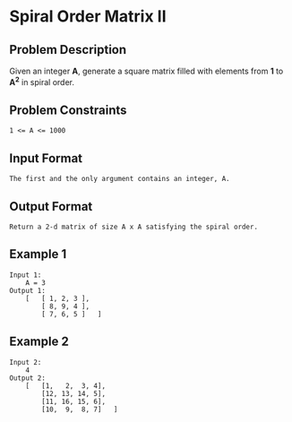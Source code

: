 # Spiral Order Matrix II

## Problem Description
Given an integer **A**, generate a square matrix filled with elements from **1** to **A<sup>2</sup>** in spiral order. 
 

## Problem Constraints
```
1 <= A <= 1000
```

## Input Format
```
The first and the only argument contains an integer, A.
```

## Output Format
```
Return a 2-d matrix of size A x A satisfying the spiral order.
```
## Example 1
```
Input 1:
    A = 3
Output 1:
    [   [ 1, 2, 3 ],
        [ 8, 9, 4 ],
        [ 7, 6, 5 ]   ]
```
## Example 2
```
Input 2:
    4
Output 2:
    [   [1,   2,  3, 4],
        [12, 13, 14, 5],
        [11, 16, 15, 6],
        [10,  9,  8, 7]   ]
```

